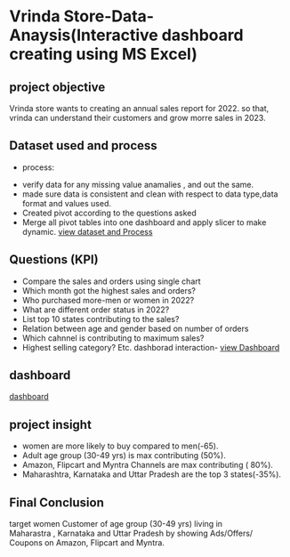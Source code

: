 													
# Vrinda Store-Data-Anaysis(Interactive dashboard creating using MS Excel)													
## project objective											
Vrinda store wants to creating an annual sales report for 2022. so that, vrinda can understand their customers and grow morre sales in 2023.												

## Dataset used and process
* process:
- verify data for any missing value anamalies , and out the same.
- made sure data is consistent and clean with respect to data type,data format and values used.
- Created pivot according to the questions asked
- Merge all pivot tables into one dashboard and apply slicer to make dynamic.
<a href="https://github.com/Rajnandini-0804/Data-Analysis-Dashboard-/blob/main/vrinda.dataset%26SS.xlsx">view dataset and Process </a>

## Questions (KPI)
- Compare the sales and orders using single chart
- Which month got the highest sales and orders?
- Who purchased more-men or women in 2022?
- What are different order status in 2022?
- List top 10 states contributing to  the sales?
- Relation between age and gender based on number of orders
- Which cahnnel is contributing to maximum sales?
- Highest selling category? Etc.
 dashborad interaction-
<a href="https://github.com/Rajnandini-0804/Data-Analysis-Dashboard-/blob/main/Vrinda%20Store%20Data%20Analysis%20(1).xlsx"> view Dashboard</a>

 ## dashboard 
<a href="https://github.com/Rajnandini-0804/Data-Analysis-Dashboard-/blob/main/screenshort.dashboard.xlsx">dashboard </a>

## project insight
- women are more likely to buy compared to men(-65).						
- Adult age group (30-49 yrs) is max contributing (50%).					
- Amazon, Flipcart and Myntra Channels are max contributing ( 80%).
- Maharashtra, Karnataka and Uttar Pradesh are the top 3 states(-35%).	
	    
## Final Conclusion
target women Customer of age group (30-49 yrs) living in 								
Maharastra , Karnataka and Uttar Pradesh by showing Ads/Offers/								
Coupons on Amazon, Flipcart and Myntra.							

            




